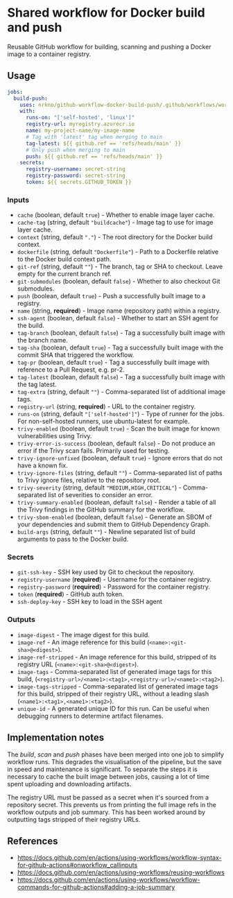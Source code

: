 # Shared workflow for Docker build and push

Reusable GitHub workflow for building, scanning and pushing a Docker image to
a container registry.

## Usage

```yaml
jobs:
  build-push:
    uses: nrkno/github-workflow-docker-build-push/.github/workflows/workflow.yaml@v4.0.0
    with:
      runs-on: "['self-hosted', 'linux']"
      registry-url: myregistry.azurecr.io
      name: my-project-name/my-image-name
      # Tag with 'latest' tag when merging to main
      tag-latest: ${{ github.ref == 'refs/heads/main' }}
      # Only push when merging to main
      push: ${{ github.ref == 'refs/heads/main' }}
    secrets:
      registry-username: secret-string
      registry-password: secret-string
      token: ${{ secrets.GITHUB_TOKEN }}
```

<!-- autodoc start -->
### Inputs
- `cache` (boolean, default `true`) - Whether to enable image layer cache.
- `cache-tag` (string, default `"buildcache"`) - Image tag to use for image layer cache.
- `context` (string, default `"."`) - The root directory for the Docker build context.
- `dockerfile` (string, default `"Dockerfile"`) - Path to a Dockerfile relative to the Docker build context path.
- `git-ref` (string, default `""`) - The branch, tag or SHA to checkout. Leave empty for the current branch ref.
- `git-submodules` (boolean, default `false`) - Whether to also checkout Git submodules.
- `push` (boolean, default `true`) - Push a successfully built image to a registry.
- `name` (string, **required**) - Image name (repository path) within a registry.
- `ssh-agent` (boolean, default `false`) - Whether to start an SSH agent for the build.
- `tag-branch` (boolean, default `false`) - Tag a successfully built image with the branch name.
- `tag-sha` (boolean, default `true`) - Tag a successfully built image with the commit SHA that triggered the workflow.
- `tag-pr` (boolean, default `true`) - Tag a successfully built image with reference to a Pull Request, e.g. pr-2.
- `tag-latest` (boolean, default `false`) - Tag a successfully built image with the tag latest.
- `tag-extra` (string, default `""`) - Comma-separated list of additional image tags.
- `registry-url` (string, **required**) - URL to the container registry.
- `runs-on` (string, default `"['self-hosted']"`) - Type of runner for the jobs. For non-self-hosted runners, use ubuntu-latest for example.
- `trivy-enabled` (boolean, default `true`) - Scan the built image for known vulnerabilities using Trivy.
- `trivy-error-is-success` (boolean, default `false`) - Do not produce an error if the Trivy scan fails. Primarily used for testing.
- `trivy-ignore-unfixed` (boolean, default `true`) - Ignore errors that do not have a known fix.
- `trivy-ignore-files` (string, default `""`) - Comma-separated list of paths to Trivy ignore files, relative to the repository root.
- `trivy-severity` (string, default `"MEDIUM,HIGH,CRITICAL"`) - Comma-separated list of severities to consider an error.
- `trivy-summary-enabled` (boolean, default `false`) - Render a table of all the Trivy findings in the GitHub summary for the workflow.
- `trivy-sbom-enabled` (boolean, default `false`) - Generate an SBOM of your dependencies and submit them to GitHub Dependency Graph.
- `build-args` (string, default `""`) - Newline separated list of build arguments to pass to the Docker build.

### Secrets
- `git-ssh-key` - SSH key used by Git to checkout the repository.
- `registry-username` (**required**) - Username for the container registry.
- `registry-password` (**required**) - Password for the container registry.
- `token` (**required**) - GitHub auth token.
- `ssh-deploy-key` - SSH key to load in the SSH agent

### Outputs
- `image-digest` - The image digest for this build.
- `image-ref` - An image reference for this build (`<name>:<git-sha>@<digest>`).
- `image-ref-stripped` - An image reference for this build, stripped of its registry URL (`<name>:<git-sha>@<digest>`).
- `image-tags` - Comma-separated list of generated image tags for this build, (`<registry-url>/<name1>:<tag1>,<registry-url>/<name1>:<tag2>`).
- `image-tags-stripped` - Comma-separated list of generated image tags for this build, stripped of their registry URL, without a leading slash (`<name1>:<tag1>,<name1>:<tag2>`).
- `unique-id` - A generated unique ID for this run. Can be useful when debugging runners to determine artifact filenames.
<!-- autodoc end -->

## Implementation notes

The *build*, *scan* and *push* phases have been merged into one job to
simplify workflow runs. This degrades the visualisation of the pipeline,
but the save in speed and maintenance is significant. To separate the steps
it is necessary to cache the built image between jobs, causing a lot of time
spent uploading and downloading artifacts.

The registry URL must be passed as a secret when it's sourced from a repository
secret. This prevents us from printing the full image refs in the workflow
outputs and job summary. This has been worked around by outputting tags stripped
of their registry URLs.

## References

- https://docs.github.com/en/actions/using-workflows/workflow-syntax-for-github-actions#onworkflow_callinputs
- https://docs.github.com/en/actions/using-workflows/reusing-workflows
- https://docs.github.com/en/actions/using-workflows/workflow-commands-for-github-actions#adding-a-job-summary
